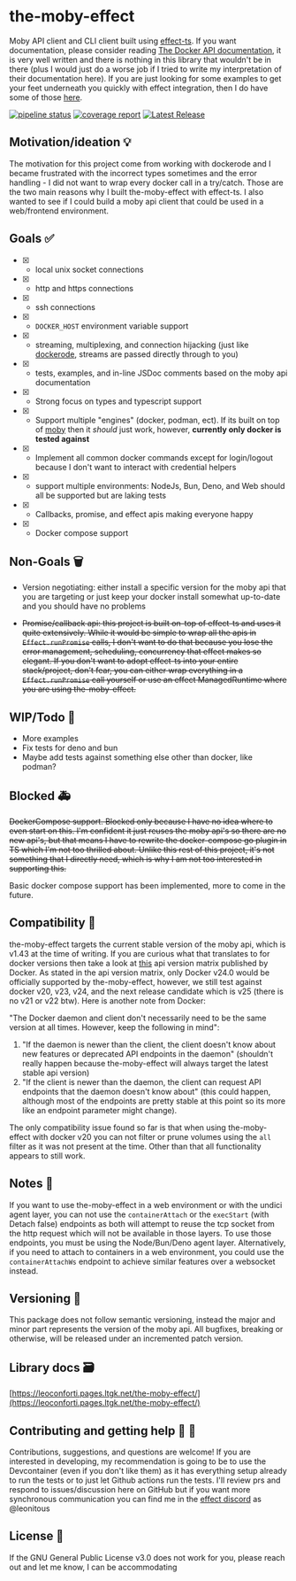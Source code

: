 # the-moby-effect

Moby API client and CLI client built using [effect-ts](http://effect.website). If you want documentation, please consider reading [The Docker API documentation](https://docs.docker.com/engine/api/latest), it is very well written and there is nothing in this library that wouldn't be in there (plus I would just do a worse job if I tried to write my interpretation of their documentation here). If you are just looking for some examples to get your feet underneath you quickly with effect integration, then I do have some of those [here](./examples/).

[![pipeline status](https://git.ltgk.net/leoconforti/the-moby-effect/badges/main/pipeline.svg)](https://git.ltgk.net/leoconforti/the-moby-effect/-/commits/main) [![coverage report](https://git.ltgk.net/leoconforti/the-moby-effect/badges/main/coverage.svg?job=build_job)](https://git.ltgk.net/leoconforti/the-moby-effect/-/commits/main) [![Latest Release](https://git.ltgk.net/leoconforti/the-moby-effect/-/badges/release.svg)](https://git.ltgk.net/leoconforti/the-moby-effect/-/releases)

## Motivation/ideation :bulb:

The motivation for this project come from working with dockerode and I became frustrated with the incorrect types sometimes and the error handling - I did not want to wrap every docker call in a try/catch. Those are the two main reasons why I built the-moby-effect with effect-ts. I also wanted to see if I could build a moby api client that could be used in a web/frontend environment.

## Goals :white_check_mark:

- [x] - local unix socket connections
- [x] - http and https connections
- [x] - ssh connections
- [x] - `DOCKER_HOST` environment variable support
- [x] - streaming, multiplexing, and connection hijacking (just like [dockerode](https://github.com/apocas/dockerode), streams are passed directly through to you)
- [x] - tests, examples, and in-line JSDoc comments based on the moby api documentation
- [x] - Strong focus on types and typescript support
- [x] - Support multiple "engines" (docker, podman, ect). If its built on top of [moby](https://github.com/moby/moby) then it _should_ just work, however, __currently only docker is tested against__
- [x] - Implement all common docker commands except for login/logout because I don't want to interact with credential helpers
- [X] - support multiple environments: NodeJs, Bun, Deno, and Web should all be supported but are laking tests
- [X] - Callbacks, promise, and effect apis making everyone happy
- [X] - Docker compose support

## Non-Goals :wastebasket:

- Version negotiating: either install a specific version for the moby api that you are targeting or just keep your docker install somewhat up-to-date and you should have no problems

- ~~Promise/callback api: this project is built on-top of effect-ts and uses it quite extensively. While it would be simple to wrap all the apis in `Effect.runPromise` calls, I don't want to do that because you lose the error management, scheduling, concurrency that effect makes so elegant. If you don't want to adopt effect-ts into your entire stack/project, don't fear, you can either wrap everything in a `Effect.runPromise` call yourself or use an effect ManagedRuntime where you are using the-moby-effect.~~

## WIP/Todo :construction:

- More examples
- Fix tests for deno and bun
- Maybe add tests against something else other than docker, like podman?

## Blocked :ambulance:

~~DockerCompose support. Blocked only because I have no idea where to even start on this. I'm confident it just reuses the moby api's so there are no new api's, but that means I have to rewrite the docker-compose go plugin in TS which I'm not too thrilled about. Unlike this rest of this project, it's not something that I directly need, which is why I am not too interested in supporting this.~~

Basic docker compose support has been implemented, more to come in the future.

## Compatibility :closed_lock_with_key:

the-moby-effect targets the current stable version of the moby api, which is v1.43 at the time of writing. If you are curious what that translates to for docker versions then take a look at [this](https://docs.docker.com/engine/api/#api-version-matrix) api version matrix published by Docker. As stated in the api version matrix, only Docker v24.0 would be officially supported by the-moby-effect, however, we still test against docker v20, v23, v24, and the next release candidate which is v25 (there is no v21 or v22 btw). Here is another note from Docker:

"The Docker daemon and client don't necessarily need to be the same version at all times. However, keep the following in mind":
1. "If the daemon is newer than the client, the client doesn't know about new features or deprecated API endpoints in the daemon" (shouldn't really happen because the-moby-effect will always target the latest stable api version)
2. "If the client is newer than the daemon, the client can request API endpoints that the daemon doesn't know about" (this could happen, although most of the endpoints are pretty stable at this point so its more like an endpoint parameter might change).

The only compatibility issue found so far is that when using the-moby-effect with docker v20 you can not filter or prune volumes using the `all` filter as it was not present at the time. Other than that all functionality appears to still work.

## Notes :memo:

If you want to use the-moby-effect in a web environment or with the undici agent layer, you can not use the `containerAttach` or the `execStart` (with Detach false) endpoints as both will attempt to reuse the tcp socket from the http request which will not be available in those layers. To use those endpoints, you must be using the Node/Bun/Deno agent layer. Alternatively, if you need to attach to containers in a web environment, you could use the `containerAttachWs` endpoint to achieve similar features over a websocket instead.

## Versioning :rotating_light:

This package does not follow semantic versioning, instead the major and minor part represents the version of the moby api. All bugfixes, breaking or otherwise, will be released under an incremented patch version.

## Library docs :card_file_box:

[https://leoconforti.pages.ltgk.net/the-moby-effect/](https://leoconforti.pages.ltgk.net/the-moby-effect/)

## Contributing and getting help :speech_balloon: :beers:

Contributions, suggestions, and questions are welcome! If you are interested in developing, my recommendation is going to be to use the Devcontainer (even if you don't like them) as it has everything setup already to run the tests or to just let Github actions run the tests. I'll review prs and respond to issues/discussion here on GitHub but if you want more synchronous communication you can find me in the [effect discord](https://discord.gg/effect-ts) as @leonitous

## License :page_facing_up:

If the GNU General Public License v3.0 does not work for you, please reach out and let me know, I can be accommodating
